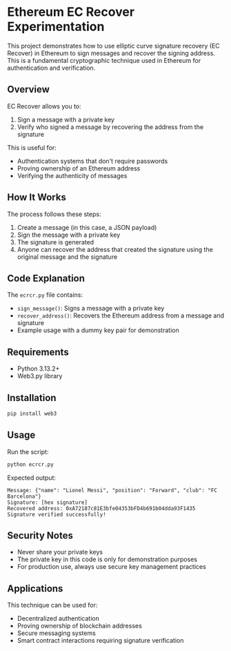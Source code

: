 # Ethereum EC Recover Experimentation

This project demonstrates how to use elliptic curve signature recovery (EC Recover) in Ethereum to sign messages and recover the signing address. This is a fundamental cryptographic technique used in Ethereum for authentication and verification.

## Overview

EC Recover allows you to:
1. Sign a message with a private key
2. Verify who signed a message by recovering the address from the signature

This is useful for:
- Authentication systems that don't require passwords
- Proving ownership of an Ethereum address
- Verifying the authenticity of messages

## How It Works

The process follows these steps:
1. Create a message (in this case, a JSON payload)
2. Sign the message with a private key
3. The signature is generated
4. Anyone can recover the address that created the signature using the original message and the signature

## Code Explanation

The `ecrcr.py` file contains:

- `sign_message()`: Signs a message with a private key
- `recover_address()`: Recovers the Ethereum address from a message and signature
- Example usage with a dummy key pair for demonstration

## Requirements

- Python 3.13.2+
- Web3.py library

## Installation

```bash
pip install web3
```

## Usage

Run the script:

```bash
python ecrcr.py
```

Expected output:
```
Message: {"name": "Lionel Messi", "position": "Forward", "club": "FC Barcelona"}
Signature: [hex signature]
Recovered address: 0xA72187c81E3bfe04353bFD4b691b04dda93F1435
Signature verified successfully!
```

## Security Notes

- Never share your private keys
- The private key in this code is only for demonstration purposes
- For production use, always use secure key management practices

## Applications

This technique can be used for:
- Decentralized authentication
- Proving ownership of blockchain addresses
- Secure messaging systems
- Smart contract interactions requiring signature verification
